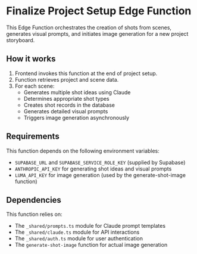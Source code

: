 
# Finalize Project Setup Edge Function

This Edge Function orchestrates the creation of shots from scenes, generates visual prompts, and initiates image generation for a new project storyboard.

## How it works

1. Frontend invokes this function at the end of project setup.
2. Function retrieves project and scene data.
3. For each scene:
   - Generates multiple shot ideas using Claude
   - Determines appropriate shot types
   - Creates shot records in the database
   - Generates detailed visual prompts
   - Triggers image generation asynchronously

## Requirements

This function depends on the following environment variables:
- `SUPABASE_URL` and `SUPABASE_SERVICE_ROLE_KEY` (supplied by Supabase)
- `ANTHROPIC_API_KEY` for generating shot ideas and visual prompts
- `LUMA_API_KEY` for image generation (used by the generate-shot-image function)

## Dependencies

This function relies on:
- The `_shared/prompts.ts` module for Claude prompt templates
- The `_shared/claude.ts` module for API interactions
- The `_shared/auth.ts` module for user authentication
- The `generate-shot-image` function for actual image generation
